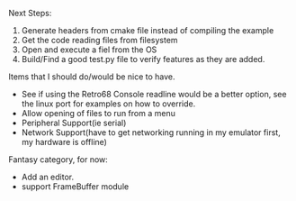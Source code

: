 Next Steps:
1. Generate headers from cmake file instead of compiling the example
2. Get the code reading files from filesystem
3. Open and execute a fiel from the OS
4. Build/Find a good test.py file to verify features as they are added.

Items that I should do/would be nice to have.

- See if using the Retro68 Console readline would be a better option, see the linux port for examples on how to override.
- Allow opening of files to run from a menu
- Peripheral Support(ie serial)
- Network Support(have to get networking running in my emulator first, my hardware is offline)

Fantasy category, for now:
- Add an editor.
- support FrameBuffer module

